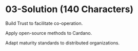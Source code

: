 # 03-Solution (140 Characters)

Build Trust to facilitate co-operation.

Apply open-source methods to Cardano.

Adapt maturity standards to distributed organizations.


